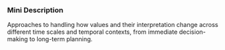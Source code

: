 ### Mini Description

Approaches to handling how values and their interpretation change across different time scales and temporal contexts, from immediate decision-making to long-term planning.
